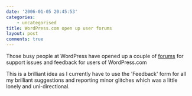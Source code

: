```yaml
---
date: '2006-01-05 20:45:53'
categories:
    - uncategorised
title: WordPress.com open up user forums
layout: post
comments: true
---
```

Those busy people at WordPress have opened up a couple of
[forums](http://wordpress.com/blog/2006/01/05/forums/) for support
issues and feedback for users of WordPress.com

This is a brilliant idea as I currently have to use the 'Feedback' form
for all my brilliant suggestions and reporting minor glitches which was
a little lonely and uni-directional.
